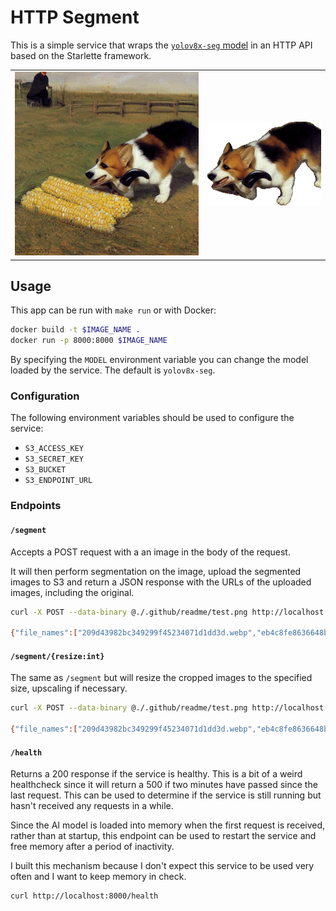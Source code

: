 # HTTP Segment

This is a simple service that wraps the [`yolov8x-seg` model](https://docs.ultralytics.com/tasks/segment/)
in an HTTP API based on the Starlette framework.

|                                |                                          |
| ------------------------------ | ---------------------------------------- |
| ![](./.github/readme/test.png) | ![](./.github/readme/test_segmented.png) |

## Usage

This app can be run with `make run` or with Docker:

```sh
docker build -t $IMAGE_NAME .
docker run -p 8000:8000 $IMAGE_NAME
```

By specifying the `MODEL` environment variable you can change the model loaded
by the service. The default is `yolov8x-seg`.

### Configuration

The following environment variables should be used to configure the service:

- `S3_ACCESS_KEY`
- `S3_SECRET_KEY`
- `S3_BUCKET`
- `S3_ENDPOINT_URL`

### Endpoints

#### `/segment`

Accepts a POST request with a an image in the body of the request.

It will then perform segmentation on the image, upload the segmented images to
S3 and return a JSON response with the URLs of the uploaded images, including
the original.

```sh
curl -X POST --data-binary @./.github/readme/test.png http://localhost:8000/segment

{"file_names":["209d43982bc349299f45234071d1dd3d.webp","eb4c8fe8636648b790741ff29351fbf6.webp"]}
```

#### `/segment/{resize:int}`

The same as `/segment` but will resize the cropped images to the specified
size, upscaling if necessary.

```sh
curl -X POST --data-binary @./.github/readme/test.png http://localhost:8000/segment/256

{"file_names":["209d43982bc349299f45234071d1dd3d.webp","eb4c8fe8636648b790741ff29351fbf6.webp"]}
```

#### `/health`

Returns a 200 response if the service is healthy. This is a bit of a weird
healthcheck since it will return a 500 if two minutes have passed since the last
request. This can be used to determine if the service is still running but
hasn't received any requests in a while.

Since the AI model is loaded into memory when the first request is received,
rather than at startup, this endpoint can be used to restart the service and
free memory after a period of inactivity.

I built this mechanism because I don't expect this service to be used very
often and I want to keep memory in check.

```sh
curl http://localhost:8000/health
```
